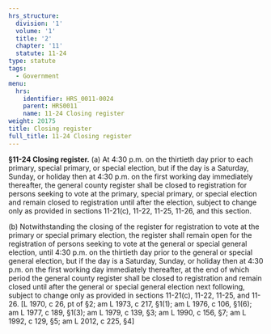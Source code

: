```yaml
---
hrs_structure:
  division: '1'
  volume: '1'
  title: '2'
  chapter: '11'
  statute: 11-24
type: statute
tags:
  - Government
menu:
  hrs:
    identifier: HRS_0011-0024
    parent: HRS0011
    name: 11-24 Closing register
weight: 20175
title: Closing register
full_title: 11-24 Closing register
---
```

**§11-24 Closing register.** (a) At 4:30 p.m. on the thirtieth day prior to each primary, special primary, or special election, but if the day is a Saturday, Sunday, or holiday then at 4:30 p.m. on the first working day immediately thereafter, the general county register shall be closed to registration for persons seeking to vote at the primary, special primary, or special election and remain closed to registration until after the election, subject to change only as provided in sections 11-21(c), 11-22, 11-25, 11-26, and this section.

(b) Notwithstanding the closing of the register for registration to vote at the primary or special primary election, the register shall remain open for the registration of persons seeking to vote at the general or special general election, until 4:30 p.m. on the thirtieth day prior to the general or special general election, but if the day is a Saturday, Sunday, or holiday then at 4:30 p.m. on the first working day immediately thereafter, at the end of which period the general county register shall be closed to registration and remain closed until after the general or special general election next following, subject to change only as provided in sections 11-21(c), 11-22, 11-25, and 11-26\. [L 1970, c 26, pt of §2; am L 1973, c 217, §1(1); am L 1976, c 106, §1(6); am L 1977, c 189, §1(3); am L 1979, c 139, §3; am L 1990, c 156, §7; am L 1992, c 129, §5; am L 2012, c 225, §4]